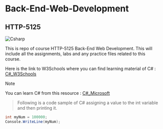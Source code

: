 # Back-End-Web-Development
## HTTP-5125

![Csharp](<img src="./c#.png" alt="CSharp" width="50" height="50">)


This is repo of course HTTP-5125 Back-End Web Development. 
This will include all the assignments, labs and any practice files related to this course.

Here is the link to W3Schools where you can find learning material of C# :
[C#_W3Schools](https://www.w3schools.com/cs/index.php)

>[!Note]  
You can learn C# from this resource : [C#_Microsoft](https://learn.microsoft.com/en-us/dotnet/csharp/)


>Following is a code sample of C# assigning a value to the int variable and then printing it.
```csharp
int myNum = 100000;
Console.WriteLine(myNum);
```

